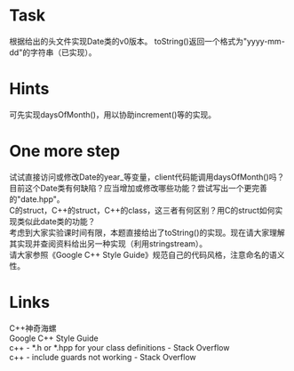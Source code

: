 # Task
根据给出的头文件实现Date类的v0版本。 toString()返回一个格式为"yyyy-mm-dd"的字符串（已实现）。  
# Hints
可先实现daysOfMonth()，用以协助increment()等的实现。  
# One more step
试试直接访问或修改Date的year_等变量，client代码能调用daysOfMonth()吗？  
目前这个Date类有何缺陷？应当增加或修改哪些功能？尝试写出一个更完善的"date.hpp"。  
C的struct，C++的struct，C++的class，这三者有何区别？用C的struct如何实现类似此date类的功能？  
考虑到大家实验课时间有限，本题直接给出了toString()的实现。现在请大家理解其实现并查阅资料给出另一种实现（利用stringstream）。  
请大家参照《Google C++ Style Guide》规范自己的代码风格，注意命名的语义性。  
# Links
C++神奇海螺  
Google C++ Style Guide  
c++ - *.h or *.hpp for your class definitions - Stack Overflow  
c++ - include guards not working - Stack Overflow  
